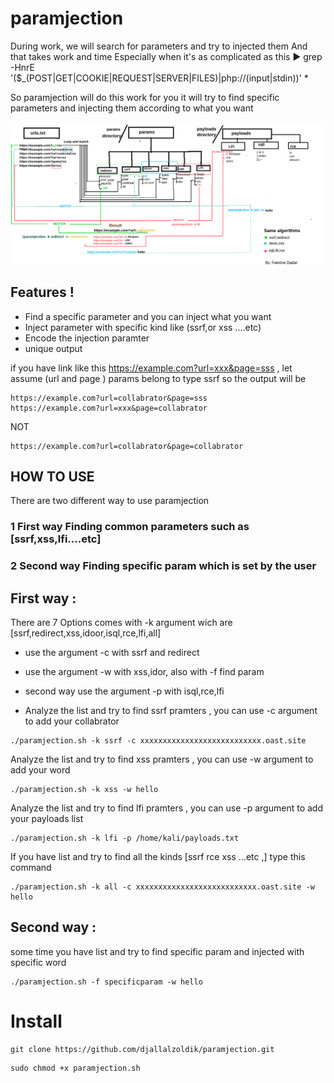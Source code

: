 # paramjection

During work, we will search for parameters and try to injected them And that takes work and time Especially when it's as complicated as this ▶ grep -HnrE '(\$_(POST|GET|COOKIE|REQUEST|SERVER|FILES)|php://(input|stdin))' *

So paramjection will do this work for you it will try to find specific parameters and injecting them according to what you want

![This is an image](https://github.com/djallalzoldik/paramjection/blob/master/paramjectionMap.png)

## Features !

+ Find a specific parameter and you can inject what you want
+ Inject parameter with specific kind like (ssrf,or xss ....etc)
+ Encode the injection paramter
+ unique output

if you have link like this https://example.com?url=xxx&page=sss , let assume (url and page ) params belong to type ssrf so the output will be

```
https://example.com?url=collabrator&page=sss
https://example.com?url=xxx&page=collabrator
```
NOT
```
https://example.com?url=collabrator&page=collabrator
```

## HOW TO USE

There are two different way to use paramjection
### 1 First way Finding common parameters such as [ssrf,xss,lfi....etc]
### 2 Second way Finding specific param which is set by the user

## First way :

There are 7 Options comes with -k argument wich are [ssrf,redirect,xss,idoor,isql,rce,lfi,all] 
+ use the argument -c with ssrf and redirect 
+ use the argument -w with xss,idor, also with -f find param 
+ second way use the argument -p with isql,rce,lfi

+ Analyze the list and try to find ssrf pramters , you can use -c argument to add your collabrator
```
./paramjection.sh -k ssrf -c xxxxxxxxxxxxxxxxxxxxxxxxxxx.oast.site
```

Analyze the list and try to find xss pramters , you can use -w argument to add your word
```
./paramjection.sh -k xss -w hello
```

Analyze the list and try to find lfi pramters , you can use -p argument to add your payloads list
```
./paramjection.sh -k lfi -p /home/kali/payloads.txt
```
If you have list and try to find all the kinds [ssrf rce xss ...etc ,] type this command

```
./paramjection.sh -k all -c xxxxxxxxxxxxxxxxxxxxxxxxxxx.oast.site -w hello

```
## Second way :

some time you have list and try to find specific param and injected with specific word

```
./paramjection.sh -f specificparam -w hello

```

# Install

```
git clone https://github.com/djallalzoldik/paramjection.git
```
```
sudo chmod +x paramjection.sh
```
